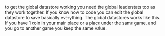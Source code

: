 to get the global datastore working you need the global leaderstats too as they work together. If you know how to code you can edit the global datastore to save basically everything. The global datastores works like this. If you have 1 coin in your main place or a place under the same game, and you go to another game you keep the same value. 